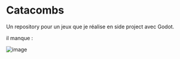 # Catacombs
Un repository pour un jeux que je réalise en side project avec Godot.

il manque :

![image](https://github.com/user-attachments/assets/8cf43e99-b185-4aba-bcd2-a7361532221a)
